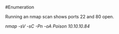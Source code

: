 #Enumeration

Running an nmap scan shows ports 22 and 80 open.

*nmap -sV -sC -Pn -oA Poison 10.10.10.84*
